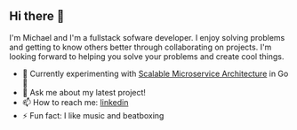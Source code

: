## Hi there 👋

I'm Michael and I'm a fullstack sofware developer. I enjoy solving problems and getting to know others better through collaborating on projects. I'm looking forward to helping you solve your problems and create cool things.


- 🌱 Currently experimenting with [Scalable Microservice Architecture](https://github.com/mrcruz117/al-service) in Go🐹
- 💬 Ask me about my latest project!
- 📫 How to reach me: [linkedin](https://www.linkedin.com/in/mrcruz117/)
- ⚡ Fun fact: I like music and beatboxing
